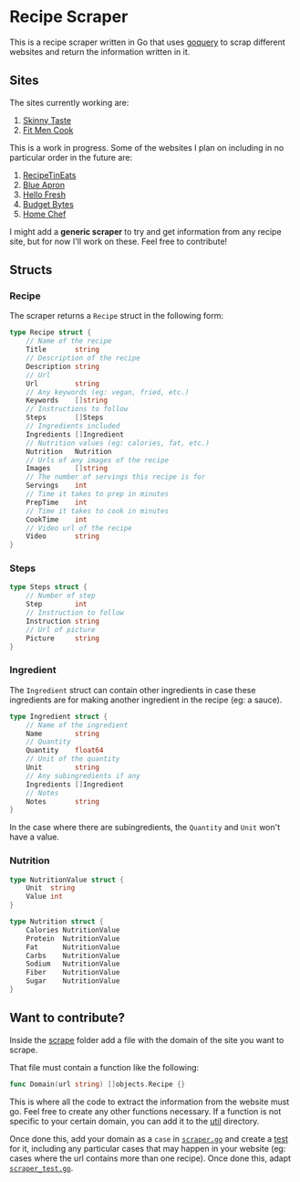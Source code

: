 # Recipe Scraper

This is a recipe scraper written in Go that uses [goquery](https://github.com/PuerkitoBio/goquery) to scrap different websites and return the information written in it.

## Sites
The sites currently working are:
1. [Skinny Taste](https://www.skinnytaste.com)
2. [Fit Men Cook](https://fitmencook.com)

This is a work in progress. Some of the websites I plan on including in no particular order in the future are:
1. [RecipeTinEats](https://www.recipetineats.com/)
2. [Blue Apron](https://www.blueapron.com)
3. [Hello Fresh](https://www.hellofresh.com/)
4. [Budget Bytes](https://www.budgetbytes.com/)
5. [Home Chef](https://www.homechef.com)

I might add a **generic scraper** to try and get information from any recipe site, but for now I'll work on these. Feel free to contribute!

## Structs
### Recipe
The scraper returns a `Recipe` struct in the following form:
```go
type Recipe struct {
	// Name of the recipe
	Title       string
	// Description of the recipe
	Description string
	// Url
	Url         string
	// Any keywords (eg: vegan, fried, etc.)
	Keywords    []string
	// Instructions to follow
	Steps       []Steps
	// Ingredients included
	Ingredients []Ingredient
	// Nutrition values (eg: calories, fat, etc.)
	Nutrition   Nutrition
	// Urls of any images of the recipe
	Images      []string
	// The number of servings this recipe is for
	Servings    int
	// Time it takes to prep in minutes
	PrepTime    int
	// Time it takes to cook in minutes
	CookTime    int
	// Video url of the recipe
	Video       string
}
```

### Steps
```go
type Steps struct {
	// Number of step
	Step        int
	// Instruction to follow
	Instruction string
	// Url of picture
	Picture     string
}
```

### Ingredient
The `Ingredient` struct can contain other ingredients in case these ingredients are for making another ingredient in the recipe (eg: a sauce).
```go
type Ingredient struct {
	// Name of the ingredient
	Name        string
	// Quantity
	Quantity    float64
	// Unit of the quantity
	Unit        string
	// Any subingredients if any
	Ingredients []Ingredient
	// Notes
	Notes       string
}
```

In the case where there are subingredients, the `Quantity` and `Unit` won't have a value.

### Nutrition
```go
type NutritionValue struct {
	Unit  string
	Value int
}

type Nutrition struct {
	Calories NutritionValue
	Protein  NutritionValue
	Fat      NutritionValue
	Carbs    NutritionValue
	Sodium   NutritionValue
	Fiber    NutritionValue
	Sugar    NutritionValue
}
```

## Want to contribute?
Inside the [scrape](https://github.com/Stasky745/recipeScraper/tree/master/scrape) folder add a file with the domain of the site you want to scrape.

That file must contain a function like the following:

```go
func Domain(url string) []objects.Recipe {}
```

This is where all the code to extract the information from the website must go. Feel free to create any other functions necessary. If a function is not specific to your certain domain, you can add it to the [util](https://github.com/Stasky745/recipeScraper/tree/master/util) directory.

Once done this, add your domain as a `case` in [`scraper.go`](https://github.com/Stasky745/recipeScraper/blob/master/scraper.go) and create a [test](https://github.com/Stasky745/recipeScraper/tree/master/test) for it, including any particular cases that may happen in your website (eg: cases where the url contains more than one recipe). Once done this, adapt [`scraper_test.go`](https://github.com/Stasky745/recipeScraper/tree/master/test).

